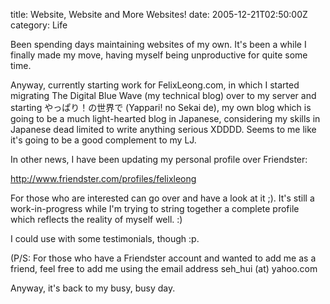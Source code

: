 title: Website, Website and More Websites!
date: 2005-12-21T02:50:00Z
category: Life

Been spending days maintaining websites of my own. It's been a while I finally made my move, having myself being unproductive for quite some time.

Anyway, currently starting work for FelixLeong.com, in which I started migrating The Digital Blue Wave (my technical blog) over to my server and starting やっぱり！の世界で (Yappari! no Sekai de), my own blog which is going to be a much light-hearted blog in Japanese, considering my skills in Japanese dead limited to write anything serious XDDDD. Seems to me like it's going to be a good complement to my LJ.

In other news, I have been updating my personal profile over Friendster:

http://www.friendster.com/profiles/felixleong

For those who are interested can go over and have a look at it ;). It's still a work-in-progress while I'm trying to string together a complete profile which reflects the reality of myself well. :)

I could use with some testimonials, though :p.

(P/S: For those who have a Friendster account and wanted to add me as a friend, feel free to add me using the email address seh\_hui (at) yahoo.com

Anyway, it's back to my busy, busy day.
